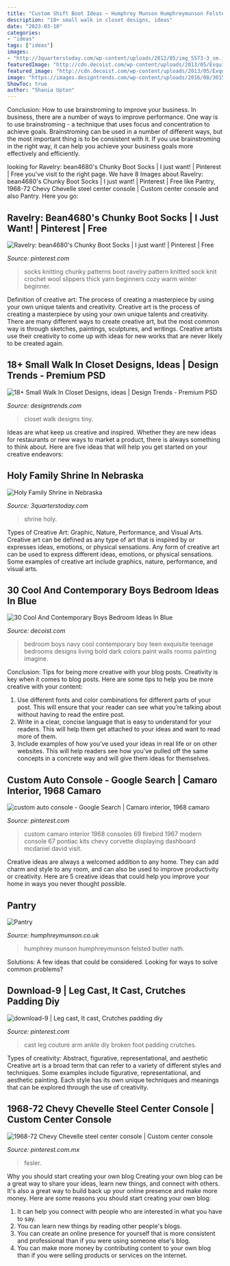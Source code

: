 ```yaml
---
title: "Custom Shift Boot Ideas ~ Humphrey Munson Humphreymunson Felsted Butler Nath"
description: "18+ small walk in closet designs, ideas"
date: "2023-03-10"
categories:
- "ideas"
tags: ["ideas"]
images:
- "http://3quarterstoday.com/wp-content/uploads/2012/05/img_5573-3_sm.jpg"
featuredImage: "http://cdn.decoist.com/wp-content/uploads/2013/05/Exquisite-and-bold-boys-bedroom-in-navy-blue.jpg"
featured_image: "http://cdn.decoist.com/wp-content/uploads/2013/05/Exquisite-and-bold-boys-bedroom-in-navy-blue.jpg"
image: "https://images.designtrends.com/wp-content/uploads/2016/08/30153334/Tiny-Walk-In-Closet-Design-.jpg"
ShowToc: true
author: "Shania Upton"
---
```



Conclusion: How to use brainstroming to improve your business.
In business, there are a number of ways to improve performance. One way is to use brainstroming - a technique that uses focus and concentration to achieve goals. Brainstroming can be used in a number of different ways, but the most important thing is to be consistent with it. If you use brainstroming in the right way, it can help you achieve your business goals more effectively and efficiently.

	

		
looking for Ravelry: bean4680&#039;s Chunky Boot Socks | I just want! | Pinterest | Free you've visit to the right page. We have 8 Images about Ravelry: bean4680&#039;s Chunky Boot Socks | I just want! | Pinterest | Free like Pantry, 1968-72 Chevy Chevelle steel center console | Custom center console and also Pantry. Here you go:
		
    
## Ravelry: Bean4680&#039;s Chunky Boot Socks | I Just Want! | Pinterest | Free

<img loading=lazy src="https://s-media-cache-ak0.pinimg.com/736x/c5/3a/ed/c53aed84154197516c7b9bca8a285daf.jpg" onerror="this.onerror=null;this.src='https://tse4.mm.bing.net/th?id=OIP.G1QfFqJS5YZUNFcLJ8KaoAHaLG&amp;pid=15.1';" alt="Ravelry: bean4680&#039;s Chunky Boot Socks | I just want! | Pinterest | Free">

_Source: pinterest.com_

>socks knitting chunky patterns boot ravelry pattern knitted sock knit crochet wool slippers thick yarn beginners cozy warm winter beginner. 

	

Definition of creative art: The process of creating a masterpiece by using your own unique talents and creativity.
Creative art is the process of creating a masterpiece by using your own unique talents and creativity. There are many different ways to create creative art, but the most common way is through sketches, paintings, sculptures, and writings. Creative artists use their creativity to come up with ideas for new works that are never likely to be created again.

    
## 18+ Small Walk In Closet Designs, Ideas | Design Trends - Premium PSD

<img loading=lazy src="https://images.designtrends.com/wp-content/uploads/2016/08/30153334/Tiny-Walk-In-Closet-Design-.jpg" onerror="this.onerror=null;this.src='https://tse2.mm.bing.net/th?id=OIP.4xBoa7-hMcjDfqAd1BrZkgHaJ4&amp;pid=15.1';" alt="18+ Small Walk In Closet Designs, ideas | Design Trends - Premium PSD">

_Source: designtrends.com_

>closet walk designs tiny. 

	

Ideas are what keep us creative and inspired. Whether they are new ideas for restaurants or new ways to market a product, there is always something to think about. Here are five ideas that will help you get started on your creative endeavors: 

    
## Holy Family Shrine In Nebraska

<img loading=lazy src="http://3quarterstoday.com/wp-content/uploads/2012/05/img_5573-3_sm.jpg" onerror="this.onerror=null;this.src='https://tse3.mm.bing.net/th?id=OIP.Rmf6J_xQRtSZ68zoNkLtFwHaJQ&amp;pid=15.1';" alt="Holy Family Shrine in Nebraska">

_Source: 3quarterstoday.com_

>shrine holy. 

	

Types of Creative Art: Graphic, Nature, Performance, and Visual Arts.
Creative art can be defined as any type of art that is inspired by or expresses ideas, emotions, or physical sensations. Any form of creative art can be used to express different ideas, emotions, or physical sensations. Some examples of creative art include graphics, nature, performance, and visual arts.

    
## 30 Cool And Contemporary Boys Bedroom Ideas In Blue

<img loading=lazy src="http://cdn.decoist.com/wp-content/uploads/2013/05/Exquisite-and-bold-boys-bedroom-in-navy-blue.jpg" onerror="this.onerror=null;this.src='https://tse2.mm.bing.net/th?id=OIP.OCwTb63d8SROEEasryLbSwHaFF&amp;pid=15.1';" alt="30 Cool And Contemporary Boys Bedroom Ideas In Blue">

_Source: decoist.com_

>bedroom boys navy cool contemporary boy teen exquisite teenage bedrooms designs living bold dark colors paint walls rooms painting imagine. 

	

Conclusion: Tips for being more creative with your blog posts.
Creativity is key when it comes to blog posts. Here are some tips to help you be more creative with your content: 
1. Use different fonts and color combinations for different parts of your post. This will ensure that your reader can see what you’re talking about without having to read the entire post. 
2. Write in a clear, concise language that is easy to understand for your readers. This will help them get attached to your ideas and want to read more of them. 
3. Include examples of how you’ve used your ideas in real life or on other websites. This will help readers see how you’ve pulled off the same concepts in a concrete way and will give them ideas for themselves. 

    
## Custom Auto Console - Google Search | Camaro Interior, 1968 Camaro

<img loading=lazy src="https://i.pinimg.com/736x/3b/41/f3/3b41f3f9d27d71d6993643e74ba7edd0--custom-consoles-the-modern.jpg" onerror="this.onerror=null;this.src='https://tse2.mm.bing.net/th?id=OIP.yiMHro6ibfURaBpkei0tMQHaEc&amp;pid=15.1';" alt="custom auto console - Google Search | Camaro interior, 1968 camaro">

_Source: pinterest.com_

>custom camaro interior 1968 consoles 69 firebird 1967 modern console 67 pontiac kits chevy corvette displaying dashboard mcdaniel david visit. 

	

Creative ideas are always a welcomed addition to any home. They can add charm and style to any room, and can also be used to improve productivity or creativity. Here are 5 creative ideas that could help you improve your home in ways you never thought possible.

    
## Pantry

<img loading=lazy src="https://cdn.humphreymunson.co.uk/uploads/2016/10/Pantry-Luxury-Bespoke-Kitchen-Felsted-Showroom-Humphrey-Munson-1.jpg" onerror="this.onerror=null;this.src='https://tse4.mm.bing.net/th?id=OIP.f3stkafpDq4xk8SNVG6abwHaLG&amp;pid=15.1';" alt="Pantry">

_Source: humphreymunson.co.uk_

>humphrey munson humphreymunson felsted butler nath. 

	

Solutions: A few ideas that could be considered.
Looking for ways to solve common problems?

    
## Download-9 | Leg Cast, It Cast, Crutches Padding Diy

<img loading=lazy src="https://i.pinimg.com/736x/fe/d7/cd/fed7cd5b78b8f3b721fc00df65a2292c--leg-cast-download.jpg" onerror="this.onerror=null;this.src='https://tse4.mm.bing.net/th?id=OIP.muB19gQQvXuZbF49KkxKqwHaJ6&amp;pid=15.1';" alt="download-9 | Leg cast, It cast, Crutches padding diy">

_Source: pinterest.com_

>cast leg couture arm ankle diy broken foot padding crutches. 

	

Types of creativity: Abstract, figurative, representational, and aesthetic
Creative art is a broad term that can refer to a variety of different styles and techniques. Some examples include figurative, representational, and aesthetic painting. Each style has its own unique techniques and meanings that can be explored through the use of creativity.

    
## 1968-72 Chevy Chevelle Steel Center Console | Custom Center Console

<img loading=lazy src="https://i.pinimg.com/736x/d8/15/73/d81573decda92e77c1f26e577ecad760--center-console-chevy.jpg" onerror="this.onerror=null;this.src='https://tse4.mm.bing.net/th?id=OIP.mkqqlSfvaL_zmPcVUaNatAHaE7&amp;pid=15.1';" alt="1968-72 Chevy Chevelle steel center console | Custom center console">

_Source: pinterest.com.mx_

>fesler. 

	

Why you should start creating your own blog
Creating your own blog can be a great way to share your ideas, learn new things, and connect with others. It's also a great way to build back up your online presence and make more money. Here are some reasons you should start creating your own blog: 
1. It can help you connect with people who are interested in what you have to say. 
2. You can learn new things by reading other people's blogs. 
3. You can create an online presence for yourself that is more consistent and professional than if you were using someone else's blog. 
4. You can make more money by contributing content to your own blog than if you were selling products or services on the internet.

